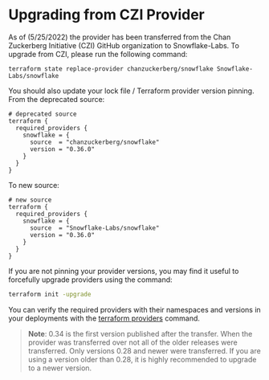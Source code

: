 # Upgrading from CZI Provider

As of (5/25/2022) the provider has been transferred from the Chan Zuckerberg Initiative (CZI) GitHub organization to Snowflake-Labs.
To upgrade from CZI, please run the following command:

```shell
terraform state replace-provider chanzuckerberg/snowflake Snowflake-Labs/snowflake
```

You should also update your lock file / Terraform provider version pinning. From the deprecated source:

```hcl
# deprecated source
terraform {
  required_providers {
    snowflake = {
      source  = "chanzuckerberg/snowflake"
      version = "0.36.0"
    }
  }
}
```

To new source:

```hcl
# new source
terraform {
  required_providers {
    snowflake = {
      source  = "Snowflake-Labs/snowflake"
      version = "0.36.0"
    }
  }
}
```

If you are not pinning your provider versions, you may find it useful to forcefully upgrade providers using the command:

```sh
terraform init -upgrade
```

You can verify the required providers with their namespaces and versions in your deployments with the [terraform providers](https://developer.hashicorp.com/terraform/cli/commands/providers) command.

>**Note**:  0.34 is the first version published after the transfer. When the provider was transferred over not all of the older releases were transferred. Only versions 0.28 and newer were transferred. If you are using a version older than 0.28, it is highly recommended to upgrade to a newer version.
